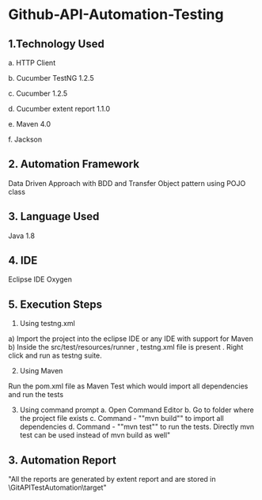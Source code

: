 # Github-API-Automation-Testing

## 1.Technology Used

a. HTTP Client

b. Cucumber TestNG 1.2.5

c. Cucumber 1.2.5

d. Cucumber extent report 1.1.0

e. Maven 4.0

f. Jackson

## 2. Automation Framework

Data Driven Approach with BDD and Transfer Object pattern using POJO class

## 3. Language Used

Java 1.8

## 4. IDE 

Eclipse IDE Oxygen

## 5. Execution Steps

1. Using testng.xml

a) Import the project into the eclipse IDE or any IDE with support for Maven
b) Inside the src/test/resources/runner , testng.xml file is present . Right click and run as testng suite.

2. Using Maven

 Run the pom.xml file as Maven Test which would import all dependencies and run the tests

3. Using command prompt
a. Open Command Editor
b. Go to folder where the project file exists
c. Command - ""mvn build"" to import all dependencies
d. Command - ""mvn test"" to run the tests. Directly mvn test can be used instead of mvn build as well"


## 3. Automation Report

"All the reports are generated by extent report and are stored in 
\GitAPITestAutomation\target"









